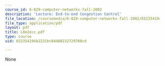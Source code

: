 ```yaml
---
course_id: 6-829-computer-networks-fall-2002
description: 'Lecture: End-to-end Congestion Control'
file_location: /coursemedia/6-829-computer-networks-fall-2002/652354194b2231bc04488232729760cd_L8e2ecc.pdf
file_type: application/pdf
layout: pdf
title: L8e2ecc.pdf
type: course
uid: 652354194b2231bc04488232729760cd

---
```

None